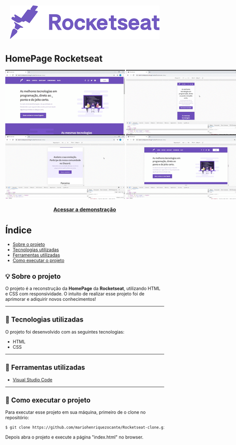 <h1 align="center">
    <img src="./images/rocketseat_logo.png"/>
</h1>

# HomePage Rocketseat

<div style="display:flex">
<img src="gifs/overview.gif" width="380px">
<img src="gifs/responsive.gif" style="margin-left:3px"  width="380px">
</div>
<div style="display:flex">
<img src="gifs/expandindo.gif" width="380px">
<img src="gifs/diminuindo.gif" style="margin-left:3px" width="380px">
</div>

<h3 align="center">
    <a href="https://mariohenriquezocante.github.io/Rocketseat-clone/">Acessar a demonstração</a>
</h3>


# Índice
- [Sobre o projeto](#-💡-sobre-o-projeto)
- [Tecnologias utilizadas](#-🚀-tecnologias-utilizadas)
- [Ferramentas utilizadas](#-🔨-ferramentas-utilizadas)
- [Como executar o projeto](#-🏁-como-executar-o-projeto)


## 💡 Sobre o projeto

O projeto é a reconstrução da **HomePage** da **Rocketseat**, utilizando HTML e CSS com responsividade. O intuito de realizar esse projeto foi de aprimorar e adiquirir novos conhecimentos!

---

## 🚀 Tecnologias utilizadas

O projeto foi desenvolvido com as seguintes tecnologias:

- HTML
- CSS

---

## 🔨 Ferramentas utilizadas

- [Visual Studio Code](https://code.visualstudio.com/download)

---

## 🏁 Como executar o projeto

Para executar esse projeto em sua máquina, primeiro de o clone no repositório:

```bash
$ git clone https://github.com/mariohenriquezocante/Rocketseat-clone.git
```
Depois abra o projeto e execute a página "index.html" no browser.
